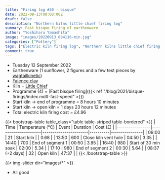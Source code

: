 ```yaml
---
title: "Firing log #30 - bisque"
date: 2022-09-13T00:00:00Z
draft: false
description: "Northern kilns little chief firing log"
summary: Fast bisque firing of earthenware
author: "Yoshiharu Yamashita"
image: "images/20220913_084116-min.jpg"
categories: ["Pottery"]
tags: ["Electric kiln firing log", "Northern kilns little chief firing log", "Firing log", "Bisque firing"]
comment: true
---
```


- Tuesday 13 September 2022
- Earthenware (1 sunflower, 2 figures and a few test pieces by [wagtailkinetic](https://www.instagram.com/wagtailkinetic))
- [Faience clay](https://www.cardiffpotteryworkshops.com/)
- Kiln = [Little Chief](https://northernkilns.com/product/northern-kilns-little-chief/)
- Programme (4) = [Fast bisque firing]({{< ref "/blog/2021/bisque-firings/index.md#-fast-speed" >}})
- Start kiln -> end of programme = 8 hours 10 minutes
- Start kiln -> open kiln = 1 days 23 hours 12 minutes
- Total electric kiln firing cost = &pound;4.96

{{< bootstrap-table table_class="table table-striped table-bordered" >}}
| Time            | Temperature (&deg;C) | Event                 | Duration | Cost (&pound;) |
|-----------------|----------------------|-----------------------|----------|----------------|
| 09:00           | 21                   | Start kiln            |          | 0.68           |
| 13:50           | 600                  | Close kiln vent hole  | 04:50    | 3.35           |
| 14:40           | 700                  | End of segment 1      | 00:50    | 3.85           |
| 16:40           | 980                  | Start of 30 min soak  | 02:00    | 5.34           |
| 17:10           | 980                  | End of segment 2      | 00:30    | 5.64           |
| 08:37 (+2 days) | 32                   | Open kiln             | 47:37    |                |
{{< /bootstrap-table >}}

{{< img-slider dir="images/*" >}}

- All good
